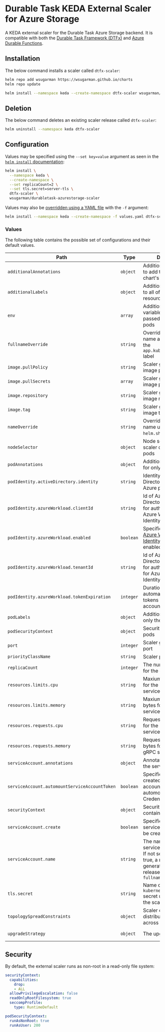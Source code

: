 # Durable Task KEDA External Scaler for Azure Storage
A KEDA external scaler for the Durable Task Azure Storage backend. It is compatible with both the [Durable Task Framework (DTFx)](https://github.com/Azure/durabletask) and [Azure Durable Functions](https://github.com/Azure/azure-functions-durable-extension).

## Installation
The below command installs a scaler called `dtfx-scaler`:

```bash
helm repo add wsugarman https://wsugarman.github.io/charts
helm repo update

helm install --namespace keda --create-namespace dtfx-scaler wsugarman/durabletask-azurestorage-scaler
```

## Deletion
The below command deletes an existing scaler release called `dtfx-scaler`:

```bash
helm uninstall --namespace keda dtfx-scaler
```

## Configuration
Values may be specified using the `--set key=value` argument as seen in the [`helm install` documentation](https://helm.sh/docs/helm/helm_install/):

```bash
helm install \
  --namespace keda \
  --create-namespace \
  --set replicaCount=2 \
  --set tls.secret=server-tls \
  dtfx-scaler \
  wsugarman/durabletask-azurestorage-scaler
```

Values may also be [overridden using a YAML file](https://helm.sh/docs/chart_template_guide/values_files/) with the `-f` argument:

```bash
helm install --namespace keda --create-namespace -f values.yaml dtfx-scaler wsugarman/durabletask-azurestorage-scaler
```

### Values

The following table contains the possible set of configurations and their default values.

| Path                                          | Type      | Description                                                                  | Default                                             |
| --------------------------------------------- | --------- | ---------------------------------------------------------------------------- | --------------------------------------------------- |
| `additionalAnnotations`                       | `object`  | Additional annotations to add to all of the chart's resources                | `{}`                                                |
| `additionalLabels`                            | `object`  | Additional labels to add to all of the chart's resources                     | `{}`                                                |
| `env`                                         | `array`   | Additional environment variables that will be passed into the scaler pods    | `[]`                                                |
| `fullnameOverride`                            | `string`  | Overrides the object name and the name in the `app.kubernetes.io/name` label |                                                     |
| `image.pullPolicy`                            | `string`  | Scaler gRPC service image pull policy                                        | `IfNotPresent`                                      |
| `image.pullSecrets`                           | `array`   | Scaler gRPC service image pull secrets                                       | `[]`                                                |
| `image.repository`                            | `string`  | Scaler gRPC service image repository                                         | `ghcr.io/wsugarman/durabletask-azurestorage-scaler` |
| `image.tag`                                   | `string`  | Scaler gRPC service image tag                                                | `1.0.0`                                             |
| `nameOverride`                                | `string`  | Overrides the chart name used in the `helm.sh/chart` label                   |                                                     |
| `nodeSelector`                                | `object`  | Node selector for scaler deployment pods                                     | `{}`                                                |
| `podAnnotations`                              | `object`  | Additional annotations for only the pods                                     | `{}`                                                |
| `podIdentity.activeDirectory.identity`        | `string`  | Identity in Azure Active Directory to use for Azure pod identity             | `''`                                                |
| `podIdentity.azureWorkload.clientId`          | `string`  | Id of Azure Active Directory Client to use for authentication with Azure Workload Identity. | `''`                                 |
| `podIdentity.azureWorkload.enabled`           | `boolean` | Specifies whether [Azure Workload Identity](https://azure.github.io/azure-workload-identity/) is to be enabled or not. | `false`   |
| `podIdentity.azureWorkload.tenantId`          | `string`  | Id of Azure Active Directory Tenant to use for authentication with for Azure Workload Identity. | `''`                             |
| `podIdentity.azureWorkload.tokenExpiration`   | `integer` | Duration in seconds to automatically expire tokens for the service account.  | `3600`                                              |
| `podLabels`                                   | `object`  | Additional labels for only the pods                                          | `{}`                                                |
| `podSecurityContext`                          | `object`  | Security context for all pods                                                | [See below](#security)                              |
| `port`                                        | `integer` | Scaler gRPC service port                                                     | `4370`                                              |
| `priorityClassName`                           | `string`  | Scaler pod priority                                                          | `''`                                                |
| `replicaCount`                                | `integer` | The number of replicas for the gRPC service                                  | `1`                                                 |
| `resources.limits.cpu`                        | `string`  | Maxiumum CPU units for the scaler gRPC service                               | `512M`                                              |
| `resources.limits.memory`                     | `string`  | Maxiumum memory in bytes for the scaler service                              | `1G`                                                |
| `resources.requests.cpu`                      | `string`  | Requested CPU units for the scaler gRPC service                              | `50m`                                               |
| `resources.requests.memory`                   | `string`  | Requested memory in bytes for the scaler gRPC service                        | `128M`                                              |
| `serviceAccount.annotations`                  | `object`  | Annotations to add to the service account                                    | `{}`                                                |
| `serviceAccount.automountServiceAccountToken` | `boolean` | Specifies whether created service account should automount API-Credentials   | `true`                                              |
| `securityContext`                             | `object`  | Security context for all containers                                          | [See below](#security)                              |
| `serviceAccount.create`                       | `boolean` | Specifies whether a service account should be created                        | `true`                                              |
| `serviceAccount.name`                         | `string`  | The name of the service account to use. If not set and create is true, a name is generated based on the release name and `fullnameOverride` | |
| `tls.secret`                                  | `string`  | Name of the `kubernetes.io/tls` secret used for TLS by the scaler service    | `""`                                                |
| `topologySpreadConstraints`                   | `object`  | Scaler constraints for distributing pods across a cluster                    | `{}`                                                |
| `upgradeStrategy`                             | `object`  | The upgrade strategy                                                         | The deployment strategy for replacing existing pods |

## Security

By default, the external scaler runs as non-root in a read-only file system:

```yaml
securityContext:
  capabilities:
    drop:
    - ALL
  allowPrivilegeEscalation: false
  readOnlyRootFilesystem: true
  seccompProfile:
    type: RuntimeDefault

podSecurityContext:
  runAsNonRoot: true
  runAsUser: 200
```
